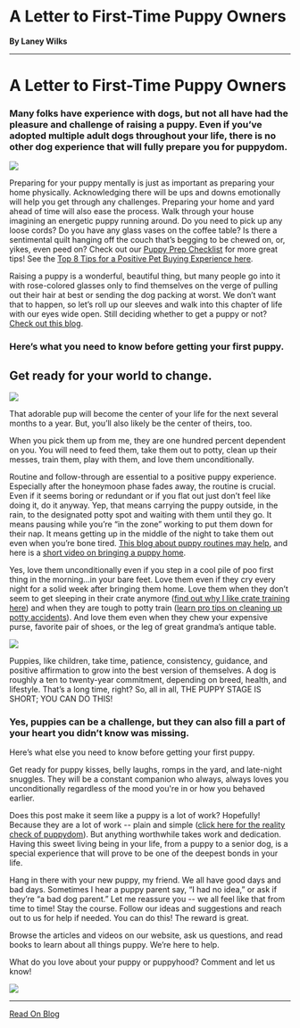 # A Letter to First-Time Puppy Owners

**By Laney Wilks**

---

# A Letter to First-Time Puppy Owners

### Many folks have experience with dogs, but not all have had the pleasure and challenge of raising a puppy. Even if you’ve adopted multiple adult dogs throughout your life, there is no other dog experience that will fully prepare you for puppydom.

![](https://static.wixstatic.com/media/4917f1_0684a75164504766a30d9281f26edd45~mv2.jpg/v1/fill/w_510,h_644,al_c,q_80,usm_0.66_1.00_0.01,enc_auto/4917f1_0684a75164504766a30d9281f26edd45~mv2.jpg)

Preparing for your puppy mentally is just as important as preparing your home physically. Acknowledging there will be ups and downs emotionally will help you get through any challenges. Preparing your home and yard ahead of time will also ease the process. Walk through your house imagining an energetic puppy running around. Do you need to pick up any loose cords? Do you have any glass vases on the coffee table? Is there a sentimental quilt hanging off the couch that’s begging to be chewed on, or, yikes, even peed on? Check out our [<u style="text-decoration: underline;"><span>Puppy Prep Checklist</span></u>](https://www.fineanddandyaussiedoodles.com/post/puppy-prep-checklist) for more great tips! See the [<u style="text-decoration: underline;"><span>Top 8 Tips for a Positive Pet Buying Experience here</span></u>](https://www.fineanddandyaussiedoodles.com/post/the-top-8-tips-for-a-positive-pet-buying-experience).

  

Raising a puppy is a wonderful, beautiful thing, but many people go into it with rose-colored glasses only to find themselves on the verge of pulling out their hair at best or sending the dog packing at worst. We don’t want that to happen, so let’s roll up our sleeves and walk into this chapter of life with our eyes wide open. Still deciding whether to get a puppy or not? [<u style="text-decoration: underline;"><span>Check out this blog</span></u>](https://www.fineanddandyaussiedoodles.com/post/right-time-for-puppy).

  

### Here’s what you need to know before getting your first puppy.

  

## Get ready for your world to change.

  

![](https://static.wixstatic.com/media/4917f1_11518f89ba1549729da7ce3af8c8c8c1~mv2.jpg/v1/fill/w_828,h_828,al_c,q_85,usm_0.66_1.00_0.01,enc_auto/4917f1_11518f89ba1549729da7ce3af8c8c8c1~mv2.jpg)

That adorable pup will become the center of your life for the next several months to a year. But, you’ll also likely be the center of theirs, too.

  

When you pick them up from me, they are one hundred percent dependent on you. You will need to feed them, take them out to potty, clean up their messes, train them, play with them, and love them unconditionally.

  

Routine and follow-through are essential to a positive puppy experience. Especially after the honeymoon phase fades away, the routine is crucial. Even if it seems boring or redundant or if you flat out just don’t feel like doing it, do it anyway. Yep, that means carrying the puppy outside, in the rain, to the designated potty spot and waiting with them until they go. It means pausing while you’re “in the zone” working to put them down for their nap. It means getting up in the middle of the night to take them out even when you’re bone tired. [<u style="text-decoration: underline;"><span>This blog about puppy routines may help</span></u>](https://www.fineanddandyaussiedoodles.com/post/what-is-the-typical-puppy-routine), and here is a [<u style="text-decoration: underline;"><span>short video on bringing a puppy home</span></u>](https://www.fineanddandyaussiedoodles.com/gallery-2?wix-vod-video-id=deb3078121984709823d06769fb02006&wix-vod-comp-id=comp-kyb1ycwf).

  

Yes, love them unconditionally even if you step in a cool pile of poo first thing in the morning...in your bare feet. Love them even if they cry every night for a solid week after bringing them home. Love them when they don’t seem to get sleeping in their crate anymore ([<u style="text-decoration: underline;"><span>find out why I like crate training here</span></u>](https://www.fineanddandyaussiedoodles.com/post/let-s-talk-crate-training)) and when they are tough to potty train ([<u style="text-decoration: underline;"><span>learn pro tips on cleaning up potty accidents</span></u>](https://www.fineanddandyaussiedoodles.com/post/how-to-clean-up-puppy-potty-accidents)). And love them even when they chew your expensive purse, favorite pair of shoes, or the leg of great grandma’s antique table.

![](https://static.wixstatic.com/media/4917f1_c1410377d7d149d0afa9e53924a94df4~mv2.jpg/v1/fill/w_640,h_640,al_c,q_85,enc_auto/4917f1_c1410377d7d149d0afa9e53924a94df4~mv2.jpg)

Puppies, like children, take time, patience, consistency, guidance, and positive affirmation to grow into the best version of themselves. A dog is roughly a ten to twenty-year commitment, depending on breed, health, and lifestyle. That’s a long time, right? So, all in all, THE PUPPY STAGE IS SHORT; YOU CAN DO THIS!

  

### Yes, puppies can be a challenge, but they can also fill a part of your heart you didn’t know was missing.

  

Here’s what else you need to know before getting your first puppy.

  

Get ready for puppy kisses, belly laughs, romps in the yard, and late-night snuggles. They will be a constant companion who always, always loves you unconditionally regardless of the mood you're in or how you behaved earlier.

  

Does this post make it seem like a puppy is a lot of work? Hopefully! Because they are a lot of work -- plain and simple ([<u style="text-decoration: underline;"><span>click here for the reality check of puppydom</span></u>](https://www.fineanddandyaussiedoodles.com/post/the-reality-check-of-puppydom)). But anything worthwhile takes work and dedication. Having this sweet living being in your life, from a puppy to a senior dog, is a special experience that will prove to be one of the deepest bonds in your life.

  

Hang in there with your new puppy, my friend. We all have good days and bad days. Sometimes I hear a puppy parent say, “I had no idea,” or ask if they’re “a bad dog parent.” Let me reassure you -- we all feel like that from time to time! Stay the course. Follow our ideas and suggestions and reach out to us for help if needed. You can do this! The reward is great.

  

Browse the articles and videos on our website, ask us questions, and read books to learn about all things puppy. We’re here to help.

  

What do you love about your puppy or puppyhood? Comment and let us know!

  

![](https://static.wixstatic.com/media/4917f1_bdebaca3c4b14c65bbf8a8224af5100c~mv2.jpg/v1/fill/w_1480,h_666,al_c,q_85,usm_0.66_1.00_0.01,enc_auto/4917f1_bdebaca3c4b14c65bbf8a8224af5100c~mv2.jpg)

---

[Read On Blog](https://www.fineanddandyaussiedoodles.com/post/a-letter-to-first-time-puppy-owners)